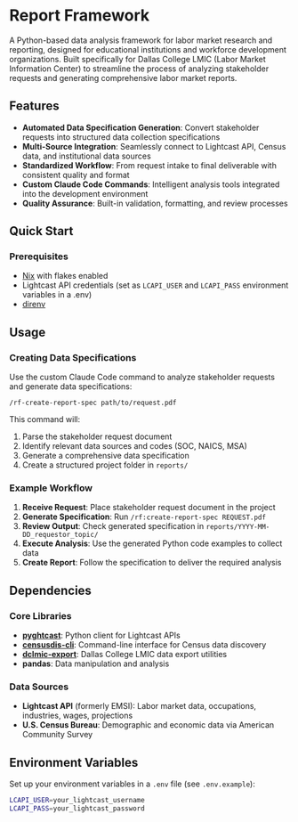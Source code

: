 # Report Framework

A Python-based data analysis framework for labor market research and reporting, designed for educational institutions and workforce development organizations. Built specifically for Dallas College LMIC (Labor Market Information Center) to streamline the process of analyzing stakeholder requests and generating comprehensive labor market reports.

## Features

- **Automated Data Specification Generation**: Convert stakeholder requests into structured data collection specifications
- **Multi-Source Integration**: Seamlessly connect to Lightcast API, Census data, and institutional data sources
- **Standardized Workflow**: From request intake to final deliverable with consistent quality and format
- **Custom Claude Code Commands**: Intelligent analysis tools integrated into the development environment
- **Quality Assurance**: Built-in validation, formatting, and review processes

## Quick Start

### Prerequisites

- [Nix](https://nixos.org/download.html) with flakes enabled
- Lightcast API credentials (set as `LCAPI_USER` and `LCAPI_PASS` environment variables in a .env)
- [direnv](https://direnv.net/)

## Usage

### Creating Data Specifications

Use the custom Claude Code command to analyze stakeholder requests and generate data specifications:

```
/rf-create-report-spec path/to/request.pdf
```

This command will:
1. Parse the stakeholder request document
2. Identify relevant data sources and codes (SOC, NAICS, MSA)
3. Generate a comprehensive data specification
4. Create a structured project folder in `reports/`

### Example Workflow

1. **Receive Request**: Place stakeholder request document in the project
2. **Generate Specification**: Run `/rf:create-report-spec REQUEST.pdf`
3. **Review Output**: Check generated specification in `reports/YYYY-MM-DD_requestor_topic/`
4. **Execute Analysis**: Use the generated Python code examples to collect data
5. **Create Report**: Follow the specification to deliver the required analysis

## Dependencies

### Core Libraries
- **[pyghtcast](https://github.com/Dallas-College-LMIC/pyghtcast)**: Python client for Lightcast APIs
- **[censusdis-cli](https://github.com/Dallas-College-LMIC/censusdis-cli)**: Command-line interface for Census data discovery
- **[dclmic-export](https://github.com/Dallas-College-LMIC/dclmic-export)**: Dallas College LMIC data export utilities
- **pandas**: Data manipulation and analysis

### Data Sources
- **Lightcast API** (formerly EMSI): Labor market data, occupations, industries, wages, projections
- **U.S. Census Bureau**: Demographic and economic data via American Community Survey

## Environment Variables

Set up your environment variables in a `.env` file (see `.env.example`):

```bash
LCAPI_USER=your_lightcast_username
LCAPI_PASS=your_lightcast_password
```
